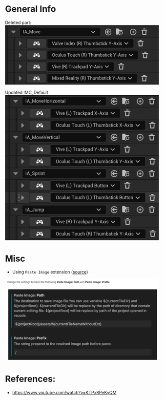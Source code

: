 # General Info


Deleted part:
![](img/IA_Move.png)

Updated IMC_Default
![](img/IMC_Default.png)




# Misc

- Using `Paste Image` extension ([source](https://www.janmeppe.com/blog/paste-image/))

![](img/2025-01-31-19-49-55.png)

# References:

- https://www.youtube.com/watch?v=KTPx8PeKyQM